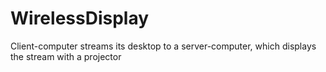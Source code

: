 # WirelessDisplay
Client-computer streams its desktop to a server-computer, which displays the stream with a projector
